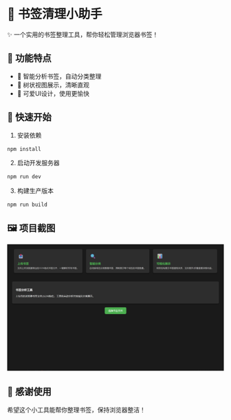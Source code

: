 # 🎀 书签清理小助手

✨ 一个实用的书签整理工具，帮你轻松管理浏览器书签！

## 🎯 功能特点
- 🧹 智能分析书签，自动分类整理
- 🌳 树状视图展示，清晰直观
- 🎨 可爱UI设计，使用更愉快

## 🚀 快速开始
1. 安装依赖
```bash
npm install
```
2. 启动开发服务器
```bash
npm run dev
```
3. 构建生产版本
```bash
npm run build
```

## 🖼️ 项目截图

![可爱书签图标](./images/image.png)

## 💖 感谢使用
希望这个小工具能帮你整理书签，保持浏览器整洁！
